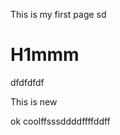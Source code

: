 This is my first page sd
<question source="question-1" />

# H1mmm
   dfdfdfdf
   
   This is new
 
 ok coolffsssddddffffddff